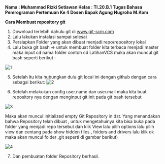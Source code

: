 **Nama  : Muhammad Rizki Setiawan
Kelas : TI.20.B.1
Tugas Bahasa Pemrograman Pertemuan Ke 4
Dosen Bapak Agung Nugroho M.Kom**



**Cara Membuat repository git**



1.	Download terlebih dahulu git di www.git-scm.com
2.	Lalu lakukan instalasi sampai selesai
3.	Persiapkan Folder yang akan dibuat menjadi repo/repository lokal
4.	Lalu buka git bash => untuk membuat folder kita terbaca menjadi master maka input cd nama folder  contoh cd LatihanVCS maka akan muncul git bash seperti berikut :

![1](https://user-images.githubusercontent.com/73045244/96361008-3936a000-114c-11eb-9f76-b9a5ed0e3091.jpg)

5.	Setelah itu kita hubungkan dulu git local ini dengan github dengan cara sebagai berikut:
![2](https://user-images.githubusercontent.com/73045244/96361018-49e71600-114c-11eb-8d16-6bbafd5a4feb.jpg)

6.	Setelah melakukan config user.name dan user.mail maka kita buat repository nya dengan menginput git init  pada git bash tersebut
 
![3](https://user-images.githubusercontent.com/73045244/96361023-579c9b80-114c-11eb-87d5-650ba635475b.jpg)

Maka akan muncul initialized empty Git Repository in dst.
Yang menandakan bahwa Repository telah dibuat , untuk mengetahuinya kita bisa buka pada folder yang menjadi repo tersebut dan klik View lalu pilih options lalu pilih view dan centang pada show hidden files , folders and drivers  lalu klik ok maka akan muncul folder .git seperti di gambar berikut)
 
![4](https://user-images.githubusercontent.com/73045244/96361032-62efc700-114c-11eb-83f1-32bcc2b66ded.jpg)

7.	Dan pembuatan folder Repository berhasil.
